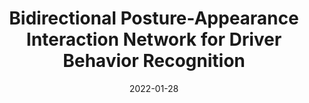 ---
title: "Bidirectional Posture-Appearance Interaction Network for Driver Behavior Recognition"
collection:  journals
permalink: /publication/Bidirectional
date: 2022-01-28
year: "2022"
venue: "IEEE Trans. Intell. Transp. Syst."
city: 
state: ""
thumbnail: "Bidirectional.png"
teaser : 
authors: "Mingkui Tan, Gengqin Ni, Xu Liu, Shiliang Zhang, Xiangmiao Wu, Yaowei Wang, and Runhao Zeng."
bibtex: Bidirectional.txt
uri: Bidirectional.pdf
arxiv: 
project: 
source:
poster:
data:
---